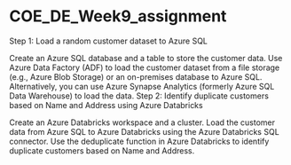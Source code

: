 # COE_DE_Week9_assignment

Step 1: Load a random customer dataset to Azure SQL

Create an Azure SQL database and a table to store the customer data.
Use Azure Data Factory (ADF) to load the customer dataset from a file storage (e.g., Azure Blob Storage) or an on-premises database to Azure SQL.
Alternatively, you can use Azure Synapse Analytics (formerly Azure SQL Data Warehouse) to load the data.
Step 2: Identify duplicate customers based on Name and Address using Azure Databricks

Create an Azure Databricks workspace and a cluster.
Load the customer data from Azure SQL to Azure Databricks using the Azure Databricks SQL connector.
Use the deduplicate function in Azure Databricks to identify duplicate customers based on Name and Address.
